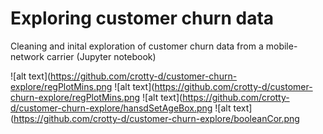 # Exploring customer churn data
Cleaning and inital exploration of customer churn data from a mobile-network carrier (Jupyter notebook)

![alt text](https://github.com/crotty-d/customer-churn-explore/regPlotMins.png
![alt text](https://github.com/crotty-d/customer-churn-explore/regPlotMins.png
![alt text](https://github.com/crotty-d/customer-churn-explore/hansdSetAgeBox.png
![alt text](https://github.com/crotty-d/customer-churn-explore/booleanCor.png